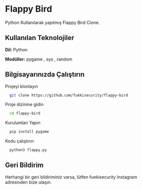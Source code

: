 
# Flappy Bird

Python Kullanılarak yapılmış Flappy Bird Clone.
## Kullanılan Teknolojiler

**Dil:** Python

**Modüller:** pygame , sys , random

  
## Bilgisayarınızda Çalıştırın

Projeyi klonlayın

```bash
  git clone https://github.com/fuekisecurity/flappy-bird
```

Proje dizinine gidin

```bash
  cd flappy-bird
```

Kurulumları Yapın

```bash
  pip install pygame
```

Kodu çalıştırın

```bash
  python3 flappy.py
```

  
## Geri Bildirim

Herhangi bir geri bildiriminiz varsa, lütfen fuekisecurity Instagram adresinden bize ulaşın.
